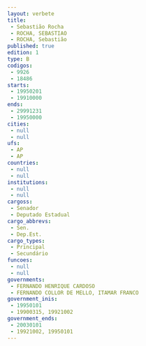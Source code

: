 ```yaml
---
layout: verbete
title:
 - Sebastião Rocha
 - ROCHA, SEBASTIAO
 - ROCHA, Sebastião
published: true
edition: 1  
type: B
codigos: 
 - 9926
 - 18486
starts: 
 - 19950201
 - 19910000
ends: 
 - 29991231
 - 19950000
cities: 
 - null 
 - null 
ufs: 
 - AP
 - AP
countries: 
 - null 
 - null 
institutions: 
 - null 
 - null 
cargoss: 
 - Senador
 - Deputado Estadual
cargo_abbrevs: 
 - Sen.
 - Dep.Est.
cargo_types: 
 - Principal
 - Secundário
funcoes: 
 - null 
 - null 
governments: 
 - FERNANDO HENRIQUE CARDOSO
 - FERNANDO COLLOR DE MELLO, ITAMAR FRANCO
government_inis: 
 - 19950101
 - 19900315, 19921002
government_ends: 
 - 20030101
 - 19921002, 19950101
---
```


